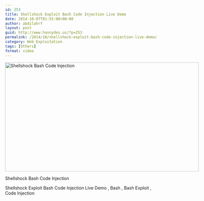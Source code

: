 ```yaml
---
id: 253
title: Shellshock Exploit Bash Code Injection Live Demo
date: 2014-10-07T01:55:08+00:00
author: abdilahrf
layout: post
guid: http://www.hasnydes.us/?p=253
permalink: /2014/10/shellshock-exploit-bash-code-injection-live-demo/
category: Web Exploitation
tags: [Others]
format: video
---
```

<div id="attachment_254" style="width: 640px" class="wp-caption aligncenter">
  <a href="http://abdilahrf.me/images/2014/10/shellshock-rob-graham-twitter.jpg"><img class="size-full wp-image-254" src="http://abdilahrf.me/images/2014/10/shellshock-rob-graham-twitter.jpg" alt="Shellshock Bash Code Injection" width="630" height="354" /></a>
  
  <p class="wp-caption-text">
    Shellshock Bash Code Injection
  </p>
</div>

<!--more-->



Shellshock Exploit Bash Code Injection Live Demo , Bash , Bash Exploit , Code Injection